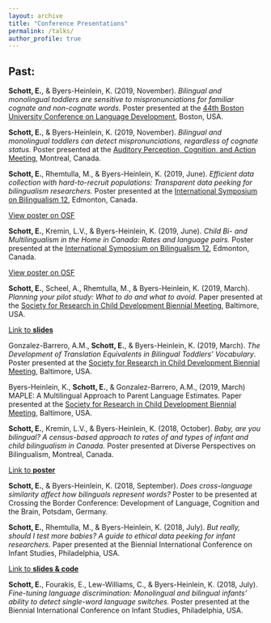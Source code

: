 ```yaml
---
layout: archive
title: "Conference Presentations"
permalink: /talks/
author_profile: true
---
```


<!-- Upcoming & recent presentations:
----- -->

Past:
-----
**Schott, E.**, & Byers-Heinlein, K. (2019, November). *Bilingual and monolingual toddlers are sensitive to mispronunciations for familiar cognate and non-cognate words.* Poster presented at the [44th Boston University Conference on Language Development](https://www.bu.edu/bucld/), Boston, USA.

**Schott, E.**, & Byers-Heinlein, K. (2019, November). *Bilingual and monolingual toddlers can detect mispronunciations, regardless of cognate status.* Poster presented at the [Auditory Perception, Cognition, and Action Meeting](https://apcsociety.org/index.html), Montreal, Canada.

**Schott, E.**, Rhemtulla, M., & Byers-Heinlein, K. (2019, June). *Efficient data collection with hard-to-recruit populations: Transparent data peeking for bilingualism researchers.* Poster presented at the [International Symposium on Bilingualism 12](http://sites.psych.ualberta.ca/ISB12/), Edmonton, Canada.

[View poster on OSF](https://osf.io/egdcv/)

**Schott, E.**, Kremin, L.V., & Byers-Heinlein, K. (2019, June). *Child Bi- and Multilingualism in the Home in Canada: Rates and language pairs.* Poster presented at the [International Symposium on Bilingualism 12](http://sites.psych.ualberta.ca/ISB12/), Edmonton, Canada.

[View poster on OSF](https://osf.io/vn79w/)


**Schott, E.**, Scheel, A., Rhemtulla, M., & Byers-Heinlein, K. (2019, March). *Planning your pilot study: What to do and what to avoid.* Paper presented at the [Society for Research in Child Development Biennial Meeting](https://www.srcd.org/meetings/biennial-meeting/schedule-glance), Baltimore, USA.

[Link to **slides**](https://osf.io/qcwfz/)

Gonzalez-Barrero, A.M., **Schott, E.**, & Byers-Heinlein, K. (2019, March). *The Development of Translation Equivalents in Bilingual Toddlers’ Vocabulary*. Poster presented at the [Society for Research in Child Development Biennial Meeting](https://www.srcd.org/meetings/biennial-meeting/schedule-glance), Baltimore, USA.

Byers-Heinlein, K., **Schott, E.**, & Gonzalez-Barrero, A.M., (2019, March) MAPLE: A Multilingual Approach to Parent Language Estimates. Paper presented at the [Society for Research in Child Development Biennial Meeting](https://www.srcd.org/meetings/biennial-meeting/schedule-glance), Baltimore, USA.


**Schott, E.**, Kremin, L.V., & Byers-Heinlein, K. (2018, October). *Baby, are you bilingual? A census-based approach to rates of and types of infant and child bilingualism in Canada.* Poster presented at Diverse Perspectives on Bilingualism, Montreal, Canada.

[Link to **poster**](https://osf.io/4gekn/)


**Schott, E.**, & Byers-Heinlein, K. (2018, September). *Does cross-language similarity affect how bilinguals represent words?* Poster to be presented at Crossing the Border Conference: Development of Language, Cognition and the Brain, Potsdam, Germany.


**Schott, E.**, Rhemtulla, M., & Byers-Heinlein, K. (2018, July). *But really, should I test more babies? A guide to ethical data peeking for infant researchers.* Paper presented at the Biennial International Conference on Infant Studies, Philadelphia, USA.

[Link to **slides & code**](https://osf.io/cb6hw/)


**Schott, E.**, Fourakis, E., Lew-Williams, C., & Byers-Heinlein, K. (2018, July). *Fine-tuning language discrimination: Monolingual and bilingual infants’ ability to detect single-word language switches.* Poster presented at the Biennial International Conference on Infant Studies, Philadelphia, USA.
